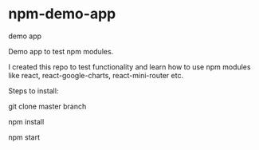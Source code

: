 # npm-demo-app
demo app

Demo app to test npm modules.

I created this repo to test functionality and learn how to use npm modules like react, react-google-charts, react-mini-router etc.

Steps to install:

git clone master branch

npm install

npm start

